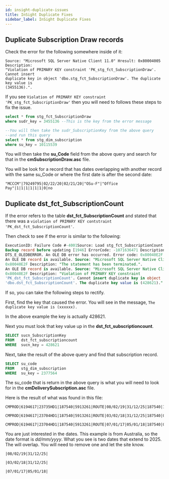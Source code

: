 ```yaml
---
id: insight-duplicate-issues
title: InSight Duplicate Fixes
sidebar_label: InSight Duplicate Fixes
---
```




## Duplicate Subscription Draw records

Check the error for the following somewhere inside of it:

```
Source: "Microsoft SQL Server Native Client 11.0" Hresult: 0x80004005 Description: 
"Violation of PRIMARY KEY constraint 'PK_stg_fct_SubscriptionDraw'. Cannot insert 
duplicate key in object 'dbo.stg_fct_SubscriptionDraw'. The duplicate key value is 
(3455136).".
```

If you see `Violation of PRIMARY KEY constraint 'PK_stg_fct_SubscriptionDraw'` then you will need to follows these steps to fix the issue.

```sql
select * from stg_fct_SubscriptionDraw
where sudr_key = 3455136 --This is the key from the error message

--You will then take the sudr_SubscriptionKey from the above query
--and run this query
select * from stg_dim_subscription
where su_key = 10115539 
```

You will then take the **su_Code** field from the above query and search for that in the **cmSubscriptionDraw.asc** file.

You will be look for a record that has dates overlapping with another record with the same su_Code or where the first date is after the second date:

```
"MCCCM"|79249795|02/22/20|02/21/20|"OSu-F"|"Office Pay"|1|1|1|1|1|1|0|no
```

## Duplicate dst_fct_SubscriptionCount

If the error refers to the table **dst_fct_SubscriptionCount** and stated that there was a `violation of PRIMARY KEY contstraint 'PK_dst_fct_SubscriptionCount'`.

Then check to see if the error is similar to the following:

```sql
ExecutionID: Failure Code #-4001Source: Load stg_fct_SubscriptionCount SubComponent: 
Backup record before updating [1946] ErrorCode: -1071636471 Description: SSIS Error Code 
DTS_E_OLEDBERROR. An OLE DB error has occurred. Error code: 0x80040E2F.
An OLE DB record is available. Source: "Microsoft SQL Server Native Client 10.0" Hresult: 
0x80040E2F Description: "The statement has been terminated.".
An OLE DB record is available. Source: "Microsoft SQL Server Native Client 10.0" Hresult: 
0x80040E2F Description: "Violation of PRIMARY KEY constraint 
'PK_dst_fct_SubscriptionCount'. Cannot insert duplicate key in object 
'dbo.dst_fct_SubscriptionCount'. The duplicate key value is (428621).".
```

If so, you can take the following steps to rectify.

First, find the key that caused the error.  You will see in the message, `The duplicate key value is (xxxxxx).` 

In the above example the key is actually 428621.

Next you must look that key value up in the **dst_fct_subscriptioncount**.  

```sql
SELECT sucn_SubscriptionKey 
FROM   dst_fct_subscriptioncount 
WHERE  sucn_key = 428621 
```

Next, take the result of the above query and find that subscription record.

```sql
SELECT su_code 
FROM   stg_dim_subscription 
WHERE  su_key = 2377564 
```

The su_code that is return in the above query is what you will need to look for in the **cmDeliverySubscription.asc** file.

Here is the result of what was found in this file:

```
CMPROD|6194617|23735HD1|187540|5913261|ROUTE|08/02/19|31/12/25|187540|187540|187540|187540|187540|187540|187540|5913261|1|1|1|1|1|1|1|ROUTE|ROUTE|ROUTE|ROUTE|ROUTE|ROUTE|ROUTE|23735HD1|23735HD1|23735HD1|23735HD1|23735HD1|23735HD1|23735HD1|

CMPROD|6194617|23704HD1|187540|5913261|ROUTE|03/02/18|31/12/25|187540|0|0|0|0|0|187540|5913261|1|0|0|0|0|0|1|ROUTE||||||ROUTE|23704HD1||||||23704HD1|

CMPROD|6194617|23704HD1|187540|5913261|ROUTE|07/01/17|05/01/18|187540|0|0|0|0|0|187540|5913261|1|0|0|0|0|0|1|ROUTE||||||ROUTE|23704HD1||||||23704HD1|
```

You are just interested in the dates.  This example is from Australia, so the date format is *dd/mm/yyyy*.  What you see is two dates that extend to 2025.  The will overlap.  You will need to remove one and let the site know.  

```
|08/02/19|31/12/25|

|03/02/18|31/12/25|

|07/01/17|05/01/18|
```

